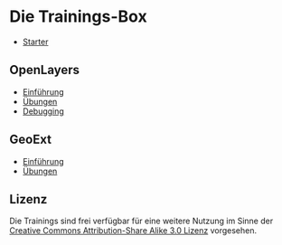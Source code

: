 # Die Trainings-Box

* [Starter](starter.md)

## OpenLayers

* [Einführung](openlayers/README.md)
* [Übungen](openlayers/uebungen/README.md)
* [Debugging](openlayers/debugging.md)

## GeoExt

* [Einführung](geoext/README.md)
* [Übungen](geoext/uebungen/README.md)

## Lizenz

Die Trainings sind frei verfügbar für eine weitere Nutzung im Sinne der
[Creative Commons Attribution-Share Alike 3.0
Lizenz](https://creativecommons.org/licenses/by-sa/3.0/de/deed.de) vorgesehen.
